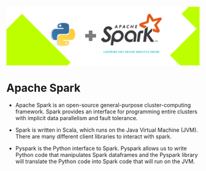 [![Header](https://github.com/dbojado/spark-exercises/blob/main/images/Spark_Banner.png)](https://spark.apache.org)
# Apache Spark

- Apache Spark is an open-source general-purpose cluster-computing framework. Spark provides an interface for programming entire clusters with implicit data parallelism and fault tolerance.

- Spark is written in Scala, which runs on the Java Virtual Machine (JVM). There are many different client libraries to interact with spark. 

- Pyspark is the Python interface to Spark. Pyspark allows us to write Python code that manipulates Spark dataframes and the Pyspark library will translate the Python code into Spark code that will run on the JVM.